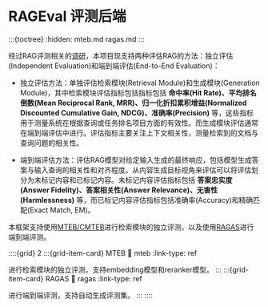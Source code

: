 # RAGEval 评测后端
:::{toctree}
:hidden:
mteb.md
ragas.md
:::

经过RAG评测相关的[调研](../../blog/RAG/RAG_Evaluation.md)，本项目现支持两种评估RAG的方法：独立评估(Independent Evaluation)和端到端评估(End-to-End Evaluation)：

- 独立评估方法：单独评估检索模块(Retrieval Module)和生成模块(Generation Module)，其中检索模块评估指标包括指标包括 **命中率(Hit Rate)、平均排名倒数(Mean Reciprocal Rank, MRR)、归一化折扣累积增益(Normalized Discounted Cumulative Gain, NDCG)、准确率(Precision)** 等，这些指标用于测量系统在根据查询或任务排名项目方面的有效性。而生成模块评估通常在端到端评估中进行。评估指标主要关注上下文相关性，测量检索到的文档与查询问题的相关性​​。

- 端到端评估方法：评估RAG模型对给定输入生成的最终响应，包括模型生成答案与输入查询的相关性和对齐程度。从内容生成目标视角来评估可以将评估划分为未标记内容和已标记内容。未标记内容评估指标包括 **答案忠实度(Answer Fidelity)、答案相关性(Answer Relevance)、无害性(Harmlessness)** 等，而已标记内容评估指标包括准确率(Accuracy)和精确匹配(Exact Match, EM)。

本框架支持使用[MTEB/CMTEB](mteb.md)进行检索模块的独立评测，以及使用[RAGAS](ragas.md)进行端到端评测。

::::{grid} 2
:::{grid-item-card}  MTEB
:link: mteb
:link-type: ref

进行检索模块的独立评测，支持embedding模型和reranker模型。
:::
:::{grid-item-card}  RAGAS
:link: ragas
:link-type: ref

进行端到端评测，支持自动生成评测集。
:::
::::